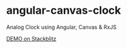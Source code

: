 # angular-canvas-clock
Analog Clock using Angular, Canvas &amp; RxJS


[DEMO on Stackblitz](https://stackblitz.com/github/cschomer/angular-canvas-clock) 
